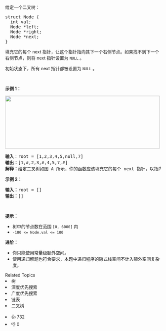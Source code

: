 <p>给定一个二叉树：</p>

<pre>
struct Node {
  int val;
  Node *left;
  Node *right;
  Node *next;
}</pre>

<p>填充它的每个 next 指针，让这个指针指向其下一个右侧节点。如果找不到下一个右侧节点，则将 next 指针设置为 <code>NULL</code> 。</p>

<p>初始状态下，所有&nbsp;next 指针都被设置为 <code>NULL</code> 。</p>

<p>&nbsp;</p>

<p><strong>示例 1：</strong></p> 
<img alt="" src="https://assets.leetcode.com/uploads/2019/02/15/117_sample.png" style="width: 500px; height: 171px;" /> 
<pre>
<strong>输入</strong>：root = [1,2,3,4,5,null,7]
<strong>输出：</strong>[1,#,2,3,#,4,5,7,#]
<strong>解释：</strong>给定二叉树如图 A 所示，你的函数应该填充它的每个 next 指针，以指向其下一个右侧节点，如图 B 所示。序列化输出按层序遍历顺序（由 next 指针连接），'#' 表示每层的末尾。</pre>

<p><strong class="example">示例 2：</strong></p>

<pre>
<strong>输入：</strong>root = []
<strong>输出：</strong>[]
</pre>

<p>&nbsp;</p>

<p><strong>提示：</strong></p>

<ul> 
 <li>树中的节点数在范围 <code>[0, 6000]</code> 内</li> 
 <li><code>-100 &lt;= Node.val &lt;= 100</code></li> 
</ul>

<p><strong>进阶：</strong></p>

<ul> 
 <li>你只能使用常量级额外空间。</li> 
 <li>使用递归解题也符合要求，本题中递归程序的隐式栈空间不计入额外空间复杂度。</li> 
</ul>

<ul> 
</ul>

<div><div>Related Topics</div><div><li>树</li><li>深度优先搜索</li><li>广度优先搜索</li><li>链表</li><li>二叉树</li></div></div><br><div><li>👍 732</li><li>👎 0</li></div>